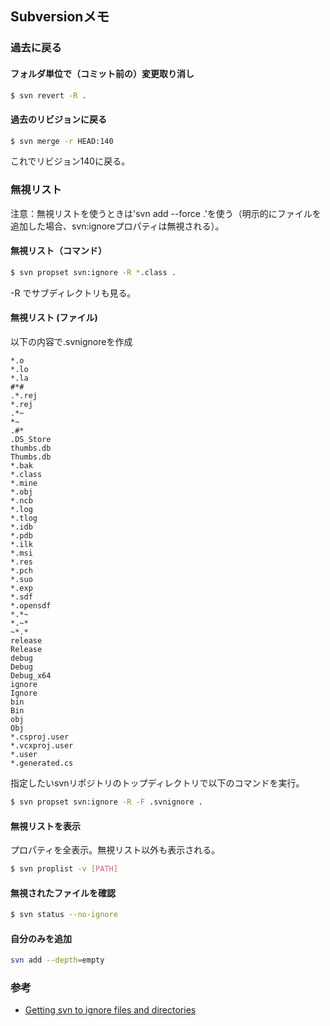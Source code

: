 ## Subversionメモ

### 過去に戻る
#### フォルダ単位で（コミット前の）変更取り消し
```bash
$ svn revert -R .
```

#### 過去のリビジョンに戻る
```bash
$ svn merge -r HEAD:140
```
これでリビジョン140に戻る。

### 無視リスト
注意：無視リストを使うときは'svn add --force .'を使う（明示的にファイルを追加した場合、svn:ignoreプロパティは無視される）。

#### 無視リスト（コマンド）
```bash
$ svn propset svn:ignore -R *.class .
```

-R でサブディレクトリも見る。

#### 無視リスト (ファイル)
以下の内容で.svnignoreを作成

```
*.o
*.lo
*.la
#*#
.*.rej
*.rej
.*~
*~
.#*
.DS_Store
thumbs.db
Thumbs.db
*.bak
*.class
*.mine
*.obj
*.ncb
*.log
*.tlog
*.idb
*.pdb
*.ilk
*.msi
*.res
*.pch
*.suo
*.exp
*.sdf
*.opensdf
*.*~
*.~*
~*.*
release
Release
debug
Debug
Debug_x64
ignore
Ignore
bin
Bin
obj
Obj
*.csproj.user
*.vcxproj.user
*.user
*.generated.cs 
```

指定したいsvnリポジトリのトップディレクトリで以下のコマンドを実行。

```bash
$ svn propset svn:ignore -R -F .svnignore .
```

#### 無視リストを表示
プロパティを全表示。無視リスト以外も表示される。
```bash
$ svn proplist -v [PATH]
```

#### 無視されたファイルを確認
```bash
$ svn status --no-ignore
```

#### 自分のみを追加
```bash
svn add --depth=empty
```


### 参考
* [Getting svn to ignore files and directories](http://superchlorine.com/2013/08/getting-svn-to-ignore-files-and-directories/)
